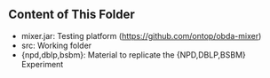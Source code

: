 Content of This Folder
------

- mixer.jar: Testing platform (https://github.com/ontop/obda-mixer)
- src: Working folder
- {npd,dblp,bsbm}: Material to replicate the {NPD,DBLP,BSBM} Experiment